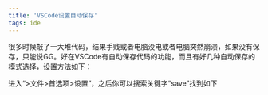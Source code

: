 ```yaml
---
title: 'VSCode设置自动保存'
tags: ide
---
```




很多时候敲了一大堆代码，结果手贱或者电脑没电或者电脑突然崩溃，如果没有保存，只能说GG。好在VSCode有自动保存代码的功能，而且有好几种自动保存的模式选择，设置方法如下：

进入“>文件>首选项>设置”，之后你可以搜索关键字“save”找到如下
<script>
window.location.href='https://www.cnblogs.com/marsggbo/p/11289219.html/';
</script>